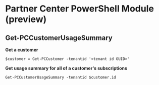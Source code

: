 # Partner Center PowerShell Module (preview) #

## Get-PCCustomerUsageSummary ##

**Get a customer**

    $customer = Get-PCCustomer -tenantid '<tenant id GUID>'

**Get usage summary for all of a customer's subscriptions**

    Get-PCCustomerUsageSummary -tenantid $customer.id

